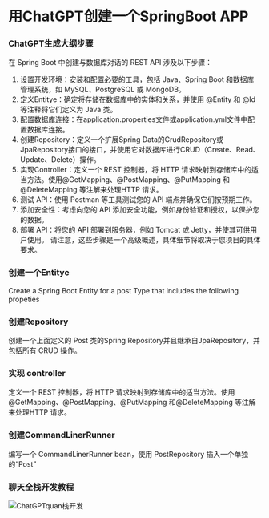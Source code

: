# 用ChatGPT创建一个SpringBoot APP

### ChatGPT生成大纲步骤

在 Spring Boot 中创建与数据库对话的 REST API 涉及以下步骤：
1. 设置开发环境：安装和配置必要的工具，包括 Java、Spring Boot 和数据库管理系统，如 MySQL、PostgreSQL 或 MongoDB。
2. 定义Entitye：确定将存储在数据库中的实体和关系，并使用 @Entity 和 @Id 等注释将它们定义为 Java 类。
3. 配置数据库连接：在application.properties文件或application.yml文件中配置数据库连接。
4. 创建Repository：定义一个扩展Spring Data的CrudRepository或JpaRepository接口的接口，并使用它对数据库进行CRUD（Create、Read、Update、Delete）操作。
5. 实现Controller：定义一个 REST 控制器，将 HTTP 请求映射到存储库中的适当方法。使用@GetMapping、@PostMapping、@PutMapping 和@DeleteMapping 等注解来处理HTTP 请求。
6. 测试 API：使用 Postman 等工具测试您的 API 端点并确保它们按预期工作。
7. 添加安全性：考虑向您的 API 添加安全功能，例如身份验证和授权，以保护您的数据。
8. 部署 API：将您的 API 部署到服务器，例如 Tomcat 或 Jetty，并使其可供用户使用。
请注意，这些步骤是一个高级概述，具体细节将取决于您项目的具体要求。



### 创建一个Entitye

Create a Spring Boot Entity for a post Type that includes the following propeties

### 创建Repository

创建一个上面定义的 Post 类的Spring Repository并且继承自JpaRepository，并包括所有 CRUD 操作。

### 实现 controller

定义一个 REST 控制器，将 HTTP 请求映射到存储库中的适当方法。使用@GetMapping、@PostMapping、@PutMapping 和@DeleteMapping 等注解来处理HTTP 请求。


### 创建CommandLinerRunner

编写一个 CommandLinerRunner bean，使用 PostRepository 插入一个单独的“Post”

### 聊天全栈开发教程
![ChatGPTquan栈开发](https://files.mdnice.com/user/1324/a030c3c8-3ed3-4606-a92c-2e717a9a5adb.png)

